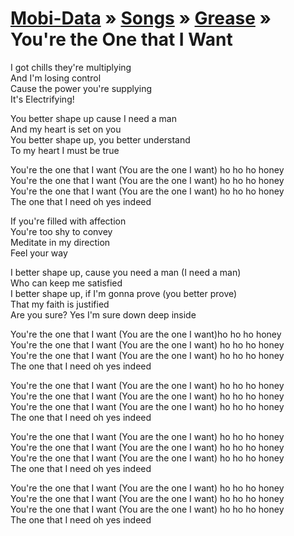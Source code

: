 [Mobi-Data]( ../../index.html) &raquo; [Songs]( ../../index.html ) &raquo; [Grease]( ../index.html ) &raquo; You're the One that I Want
===
  
I got chills they're multiplying  
And I'm losing control  
Cause the power you're supplying  
It's Electrifying!  
  
You better shape up cause I need a man  
And my heart is set on you  
You better shape up, you better understand  
To my heart I must be true  
  
You're the one that I want (You are the one I want) ho ho ho honey  
You're the one that I want (You are the one I want) ho ho ho honey  
You're the one that I want (You are the one I want) ho ho ho honey  
The one that I need oh yes indeed  
  
If you're filled with affection  
You're too shy to convey  
Meditate in my direction  
Feel your way  
  
I better shape up, cause you need a man (I need a man)  
Who can keep me satisfied  
I better shape up, if I'm gonna prove (you better prove)  
That my faith is justified  
Are you sure? Yes I'm sure down deep inside  
  
You're the one that I want (You are the one I want)ho ho ho honey  
You're the one that I want (You are the one I want) ho ho ho honey  
You're the one that I want (You are the one I want) ho ho ho honey  
The one that I need oh yes indeed  
  
You're the one that I want (You are the one I want) ho ho ho honey  
You're the one that I want (You are the one I want) ho ho ho honey  
You're the one that I want (You are the one I want) ho ho ho honey  
The one that I need oh yes indeed  
  
You're the one that I want (You are the one I want) ho ho ho honey  
You're the one that I want (You are the one I want) ho ho ho honey  
You're the one that I want (You are the one I want) ho ho ho honey  
The one that I need oh yes indeed  
  
You're the one that I want (You are the one I want) ho ho ho honey  
You're the one that I want (You are the one I want) ho ho ho honey  
You're the one that I want (You are the one I want) ho ho ho honey  
The one that I need oh yes indeed  
